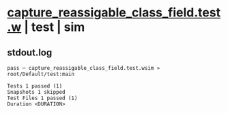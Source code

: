 # [capture_reassigable_class_field.test.w](../../../../../tests/valid/capture_reassigable_class_field.test.w) | test | sim

## stdout.log
```log
pass ─ capture_reassigable_class_field.test.wsim » root/Default/test:main

Tests 1 passed (1)
Snapshots 1 skipped
Test Files 1 passed (1)
Duration <DURATION>
```

